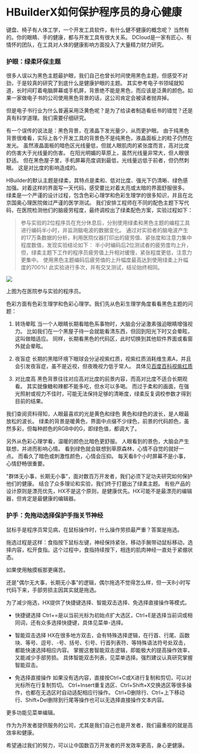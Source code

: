 # HBuilderX如何保护程序员的身心健康

键盘、椅子有人体工学，一个开发工具软件，有什么健不健康的概念呢？
当然有的。你的眼睛、手的健康，都与开发工具有很大关系。
DCloud是一家有匠心、有情怀的团队，在工具对人体的健康影响方面投入了大量精力财力研究。

### 护眼：绿柔环保主题
很多人误以为黑色主题最护眼，我们自己也曾长时间使用黑色主题，但感受不对劲，于是较真的研究了到底什么是健康护眼的主题。
其实参考电子书领域就知道，长时间盯着电脑屏幕或手机屏，背景绝不能是黑色，而应该是泛黄的颜色。如果一家做电子书的公司使用黑色背景的话，这公司肯定会被读者抛弃掉。

但是电子书行业为什么普遍采用泛黄色呢？是为了给读者制造看纸书的错觉？还是真有科学道理。我们需要仔细研究。

有一个误传的说法是：黑色背景，在液晶下发光量少，从而更护眼。
由于纯黑色背景很难看，实际上各个开发工具的背景色不是纯黑色，液晶面板上的粒子仍然在发光。
虽然液晶面板的暗色区光线量低，但就人眼肌肉的紧张度而言，高对比度的伤害大于光线量的伤害。
在阳光明媚的草原上，虽然光线量非常大，但人眼很舒适。
但在黑色屋子里，手机屏幕亮度调到最低，光线量远低于前者，但仍然刺眼。
这是对比度的影响造成的。

HBuilder的默认主题是绿柔，其特点是柔和、低对比度、强光下仍清晰、绿色感加强。对着这样的界面写一天代码，感受要比对着太亮或太暗的界面舒服很多。
绿柔是一个严谨的设计过程，包含色彩心理学和色彩生理学的很多知识，并且在北京国奥心理医院做过严谨的医学测试。
我们安排工程师在不同的配色主题下写代码，在医院检测他们的脑疲劳程度，最终调校出了绿柔配色方案，实验过程如下：

> 参与实验的2位程序员在充分休息后，分别使用绿柔和黑色主题的编程工具进行编码半小时，并监测脑电波的数据变化。
> 通过对实验者的脑电波产生的17万条数据的分析，利用医院仪器打印出的疲劳值、紧张度和注意力集中程度数值，发现实验结论如下：
> 半小时编码后2位测试者的疲劳度均上升，但，绿柔主题下工作的程序员疲劳值上升相对缓慢，紧张程度更低，注意力更集中。
> 使用黑色主题编码后疲劳值的上升幅度最高达到使用绿柔上升幅度的700%!
> 此实验进行多次，并有交叉测试，结论始终相同。

![](http://dcloud.io/images/pic-2.jpg)

上图为在医院参与实验的程序员。

色彩方面有色彩生理学和色彩心理学。我们先从色彩生理学角度看看黑色主题的问题：

1. 转场晕眩
当一个人眼睛长期看暗色系事物时，大脑会分泌激素强迫眼睛增强视力。
比如我们在一个黑屋子待一会就能看清东西，但回到阳光下时又会晕眩，这叫做暗适应。
同样，长期看黑色的代码区，此时切换到其他软件界面或看窗外就会晕眩。

2. 夜盲症
长期的黑暗环境下眼球会分泌视紫红质，视紫红质消耗维生素A，并且会引发夜盲症，虽不是近视，但夜晚视力低于常人。
具体见[百度百科视紫红质](https://baike.baidu.com/item/%E8%A7%86%E7%B4%AB%E7%BA%A2%E8%B4%A8)

3. 对比度高
黑色背景往往对应高对比度的前景内容，而高对比度不适合长期观看。
其实就像糖和辣都不能多吃，但水可以多喝。
而过于柔和的画面，在强光照射或视力不佳时，可能无法保持足够的清晰度，绿柔反复调校参数才得到目前的结果。

我们查阅资料得知，人眼最喜欢的光是黄色和绿色
黄色和绿色的波长，是人眼最放松的波长。
绿柔的背景是暖黄色，界面中点缀不少绿色，前景的代码颜色，虽然多彩，但每种颜色的RGB中的G，即绿色值，都调大了。

另外从色彩心理学看，温暖的颜色比暗色更舒服。
人眼看到的景色，大脑会产生联想，并进而影响心情。
看到绿色就会联想到草原森林，心情不自觉的就好一点。
而看久了暗色或刺激性颜色，心情会压抑。
每天看8个小时屏幕不是小事，心情舒畅很重要。

"群体无小事，长期无小事"，面对数百万开发者，我们必须下足功夫研究如何保护他们的健康。
结合了众多理论和实验，我们终于打磨出了绿柔主题。
有些产品的设计原则是漂亮优先，HX不是这个原则，是健康优先。HX可能不是最漂亮的编辑器，但肯定是最健康的编辑器。

### 护手：免拖动选择保护手指关节神经

鼠标手是程序员常见病，在鼠标操作时，什么操作劳损最严重？答案是拖选。

拖选过程是这样：食指按下鼠标左键，神经保持紧张，移动手腕带动鼠标移动，选择内容，松开食指。这个过程中，食指持续按下，相连的肌肉神经一直处于紧绷状态。

如果使用触摸板那更痛苦。

还是"偶尔无大事，长期无小事"的逻辑，偶尔拖选不觉得怎么样，但一天8小时写代码下来，手部劳损主因其实就是拖选。

为了减少拖选，HX提供了快捷键选择、智能双击选择、免选择直接操作等模式。

- 快捷键选择
Ctrl+=是以当前光标为初始点扩大选区，Ctrl+E是选择当前词或相同词，还有众多选择快捷键，具体见菜单-选择。

- 智能双击选择
HX在很多地方双击，会有特殊选择逻辑，在行首、行尾、函数块、等号、逗号、-号、括号、引号、行首列表符、<!-- -->等特殊语法符号处双击，都能快速选择相应内容。
掌握这套智能双击逻辑，即能极大的提高操作效率，又能减少手部劳损。
具体智能双击列表，见菜单选择。强烈建议认真研究掌握智能双击。

- 免选择直接操作
如果没有选内容，直接按Ctrl+C或X进行复制和剪切，可以对光标所在行复制剪切。
Ctrl+Insert重复选区、Ctrl+Shift+X交换选区等很多操作，也都在无选区时自动适配相应行操作。
Ctrl+D删除行、Ctrl+上下移动行、Shift+Del删除到行尾等操作也可以无选择直接操作文本内容。

更多功能见菜单编辑。


作为为开发者提供服务的公司，尤其是我们自己也是开发者，我们最重视的就是高效率和健康。

希望通过我们的努力，可以让中国数百万开发者的开发效率更高，身心更健康。
